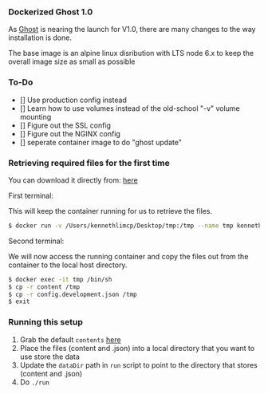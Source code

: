 ### Dockerized Ghost 1.0

As [Ghost](https://ghost.org) is nearing the launch for V1.0, there are many changes to the way installation is done.

The base image is an alpine linux disribution with LTS node 6.x to keep the overall image size as small as possible


### To-Do

- [] Use production config instead
- [] Learn how to use volumes instead of the old-school "-v" volume mounting
- [] Figure out the SSL config
- [] Figure out the NGINX config
- [] seperate container image to do "ghost update"

### Retrieving required files for the first time

You can download it directly from: [here](ghost-1.0.0.beta-2-content-files.zip)

First terminal:

This will keep the container running for us to retrieve the files.

```sh
$ docker run -v /Users/kennethlimcp/Desktop/tmp:/tmp --name tmp kennethlimcp/armhf-ghost:1.0.0-beta.2 top
```

Second terminal:

We will now access the running container and copy the files out from the container to the local host directory.

```sh
$ docker exec -it tmp /bin/sh
$ cp -r content /tmp
$ cp -r config.development.json /tmp
$ exit
```

### Running this setup

1. Grab the default `contents` [here](ghost-1.0.0.beta-2-content-files.zip)
2. Place the files (content and .json) into a local directory that you want to use store the data
3. Update the `dataDir` path in `run` script to point to the directory that stores (content and .json)
4. Do `./run`
